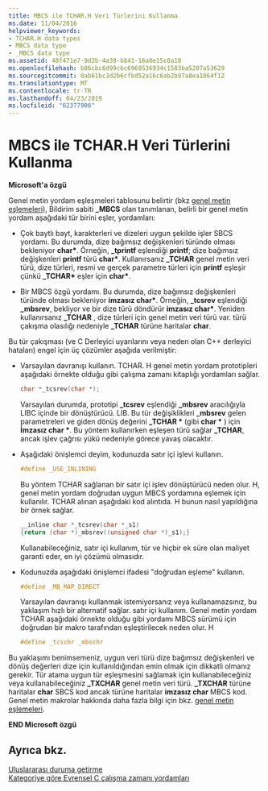 ```yaml
---
title: MBCS ile TCHAR.H Veri Türlerini Kullanma
ms.date: 11/04/2016
helpviewer_keywords:
- TCHAR.H data types
- MBCS data type
- _MBCS data type
ms.assetid: 48f471e7-9d2b-4a39-b841-16a0e15c0a18
ms.openlocfilehash: b86cbc6d99cbc6969536934c1583ba5207a53629
ms.sourcegitcommit: 0ab61bc3d2b6cfbd52a16c6ab2b97a8ea1864f12
ms.translationtype: MT
ms.contentlocale: tr-TR
ms.lasthandoff: 04/23/2019
ms.locfileid: "62377906"
---
```

# <a name="using-tcharh-data-types-with-mbcs"></a>MBCS ile TCHAR.H Veri Türlerini Kullanma

**Microsoft'a özgü**

Genel metin yordam eşleşmeleri tablosunu belirtir (bkz [genel metin eşlemeleri](../c-runtime-library/generic-text-mappings.md)), Bildirim sabiti **_MBCS** olan tanımlanan, belirli bir genel metin yordam aşağıdaki tür birini eşler, yordamları:

- Çok baytlı bayt, karakterleri ve dizeleri uygun şekilde işler SBCS yordamı. Bu durumda, dize bağımsız değişkenleri türünde olması bekleniyor **char&#42;**. Örneğin, **_tprintf** eşlendiği **printf**; dize bağımsız değişkenleri **printf** türü **char&#42;**. Kullanırsanız **_TCHAR** genel metin veri türü, dize türleri, resmi ve gerçek parametre türleri için **printf** eşleşir çünkü **_TCHAR&#42;**  eşler için **char&#42;**.

- Bir MBCS özgü yordamı. Bu durumda, dize bağımsız değişkenleri türünde olması bekleniyor __imzasız char&#42;__. Örneğin, **_tcsrev** eşlendiği **_mbsrev**, bekliyor ve bir dize türü döndürür __imzasız char&#42;__. Yeniden kullanırsanız **_TCHAR** , dize türleri için genel metin veri türü var. türü çakışma olasılığı nedeniyle **_TCHAR** türüne haritalar **char**.

Bu tür çakışması (ve C Derleyici uyarılarını veya neden olan C++ derleyici hataları) engel için üç çözümler aşağıda verilmiştir:

- Varsayılan davranışı kullanın. TCHAR. H genel metin yordam prototipleri aşağıdaki örnekte olduğu gibi çalışma zamanı kitaplığı yordamları sağlar.

   ```C
   char *_tcsrev(char *);
   ```

   Varsayılan durumda, prototipi **_tcsrev** eşlendiği **_mbsrev** aracılığıyla LIBC içinde bir dönüştürücü. LIB. Bu tür değişiklikleri **_mbsrev** gelen parametreleri ve giden dönüş değerini **_TCHAR &#42;**  (gibi **char &#42;** ) için **İmzasız char &#42;**. Bu yöntem kullanırken eşleşen türü sağlar **_TCHAR**, ancak işlev çağrısı yükü nedeniyle görece yavaş olacaktır.

- Aşağıdaki önişlemci deyim, kodunuzda satır içi işlevi kullanın.

   ```C
   #define _USE_INLINING
   ```

   Bu yöntem TCHAR sağlanan bir satır içi işlev dönüştürücü neden olur. H, genel metin yordam doğrudan uygun MBCS yordamına eşlemek için kullanılır. TCHAR alınan aşağıdaki kod alıntıda. H bunun nasıl yapıldığına bir örnek sağlar.

   ```C
   __inline char *_tcsrev(char *_s1)
   {return (char *)_mbsrev((unsigned char *)_s1);}
   ```

   Kullanabileceğiniz, satır içi kullanım, tür ve hiçbir ek süre olan maliyet garanti eder, en iyi çözümü olmasıdır.

- Kodunuzda aşağıdaki önişlemci ifadesi "doğrudan eşleme" kullanın.

   ```C
   #define _MB_MAP_DIRECT
   ```

   Varsayılan davranışı kullanmak istemiyorsanız veya kullanamazsınız, bu yaklaşım hızlı bir alternatif sağlar. satır içi kullanım. Genel metin yordam TCHAR aşağıdaki örnekte olduğu gibi yordamı MBCS sürümü için doğrudan bir makro tarafından eşleştirilecek neden olur. H

   ```C
   #define _tcschr _mbschr
   ```

Bu yaklaşımı benimsemeniz, uygun veri türü dize bağımsız değişkenleri ve dönüş değerleri dize için kullanıldığından emin olmak için dikkatli olmanız gerekir. Tür atama uygun tür eşleşmesini sağlamak için kullanabileceğiniz veya kullanabileceğiniz **_TXCHAR** genel metin veri türü. **_TXCHAR** türüne haritalar **char** SBCS kod ancak türüne haritalar **imzasız char** MBCS kod. Genel metin makrolar hakkında daha fazla bilgi için bkz. [genel metin eşlemeleri](../c-runtime-library/generic-text-mappings.md).

**END Microsoft özgü**

## <a name="see-also"></a>Ayrıca bkz.

[Uluslararası duruma getirme](../c-runtime-library/internationalization.md)<br/>
[Kategoriye göre Evrensel C çalışma zamanı yordamları](../c-runtime-library/run-time-routines-by-category.md)<br/>
